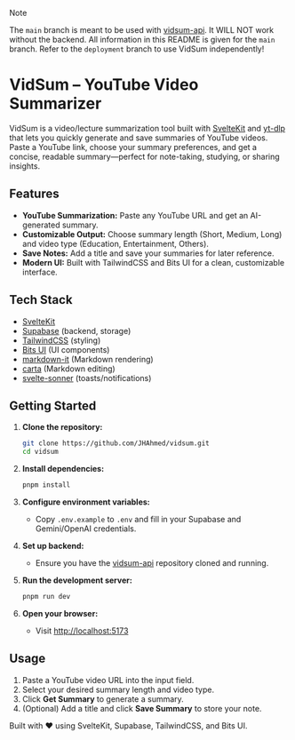 > [!NOTE]
> The `main` branch is meant to be used with [vidsum-api](https://github.com/JHAhmed/vidsum-api). It WILL NOT work without the backend. All information in this README is given for the `main` branch. Refer to the `deployment` branch to use VidSum independently!

# VidSum – YouTube Video Summarizer

VidSum is a video/lecture summarization tool built with [SvelteKit](https://kit.svelte.dev/) and [yt-dlp](https://github.com/yt-dlp/yt-dlp) that lets you quickly generate and save summaries of YouTube videos. Paste a YouTube link, choose your summary preferences, and get a concise, readable summary—perfect for note-taking, studying, or sharing insights.

## Features

- **YouTube Summarization:** Paste any YouTube URL and get an AI-generated summary.
- **Customizable Output:** Choose summary length (Short, Medium, Long) and video type (Education, Entertainment, Others).
- **Save Notes:** Add a title and save your summaries for later reference.
- **Modern UI:** Built with TailwindCSS and Bits UI for a clean, customizable interface.

## Tech Stack

- [SvelteKit](https://kit.svelte.dev/)
- [Supabase](https://supabase.com/) (backend, storage)
- [TailwindCSS](https://tailwindcss.com/) (styling)
- [Bits UI](https://bits-ui.com/) (UI components)
- [markdown-it](https://github.com/markdown-it/markdown-it) (Markdown rendering)
- [carta](https://github.com/BearToCode/carta) (Markdown editing)
- [svelte-sonner](https://github.com/emilkowalski/svelte-sonner) (toasts/notifications)

## Getting Started

1. **Clone the repository:**
    ```bash
    git clone https://github.com/JHAhmed/vidsum.git
    cd vidsum
    ```

2. **Install dependencies:**
    ```bash
    pnpm install
    ```

3. **Configure environment variables:**
    - Copy `.env.example` to `.env` and fill in your Supabase and Gemini/OpenAI credentials.

4. **Set up backend:**
    - Ensure you have the [vidsum-api](https://github.com/JHAhmed/vidsum-api) repository cloned and running.

5. **Run the development server:**
    ```bash
    pnpm run dev
    ```

6. **Open your browser:**
    - Visit [http://localhost:5173](http://localhost:5173)

## Usage

1. Paste a YouTube video URL into the input field.
2. Select your desired summary length and video type.
3. Click **Get Summary** to generate a summary.
4. (Optional) Add a title and click **Save Summary** to store your note.

<!-- ## Customization

- **UI:** Modify or extend Bits UI components and TailwindCSS styles.
- **Auth:** Configure Kinde and Supabase in your `.env` file.
- **Backend:** Extend Supabase or add new API endpoints for more features. -->

Built with ❤️ using SvelteKit, Supabase, TailwindCSS, and Bits UI.